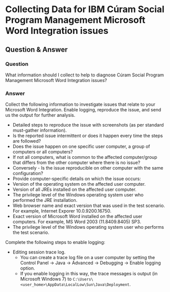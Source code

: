 # Collecting Data for IBM Cúram Social Program Management Microsoft Word Integration issues

## Question & Answer

### Question

What information should I collect to help to diagnose Cúram Social Program Management Microsoft Word Integration issues?

### Answer

Collect the following information to investigate issues that relate to your Microsoft Word Integration. Enable logging, reproduce the issue, and send us the output for further analysis.

* Detailed steps to reproduce the issue with screenshots (as per standard must-gather information).
* Is the reported issue intermittent or does it happen every time the steps are followed?
* Does the issue happen on one specific user computer, a group of computers or all computers?
* If not all computers, what is common to the affected computer/group that differs from the other computer where there is no issue?
* Conversely - Is the issue reproducible on other computer with the same configuration?
* Provide computer-specific details on which the issue occurs:
 * Version of the operating system on the affected user computer.
 * Version of all JREs installed on the affected user computer.
 * The privilege level of the Windows operating system user who performed the JRE installation.
 * Web browser name and exact version that was used in the test scenario. For example, Internet Exporer 10.0.9200.16750.
 * Exact version of Microsoft Word installed on the affected user computers. For example,  MS Word 2003 (11.8409.8405) SP3.
 * The privilege level of the Windows operating system user who performs the test scenario.
 
 Complete the following steps to enable logging:
 
* Editing session trace log.
  * You can create a trace log file on a user computer by setting the Control Panel -> Java -> Advanced -> Debugging -> Enable logging option.
  * If you enable logging in this way, the trace messages is output (in Microsoft Windows 7) to `C:\Users\<user_home>\AppData\LocalLow\Sun\Java\Deployment`.

